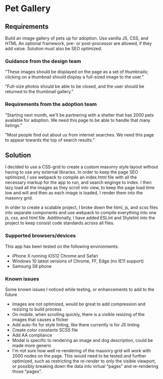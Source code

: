 # Pet Gallery 

## Requirements

Build an image gallery of pets up for adoption. Use vanilla JS, CSS, and HTML An optional framework, pre- or post-processor are allowed, if they add value. Solution must also be SEO optimized. 

### Guidance from the design team

"These images should be displayed on the page as a set of thumbnails; clicking on a thumbnail should display a full-sized image to the user."

"Full-size photos should be able to be closed, and the user should be returned to the thumbnail gallery."

### Requirements from the adoption team

"Starting next month, we'll be partnering with a shelter that has 2000 pets available for adoption. We need this page to be able to handle that many listings."

"Most people find out about us from internet searches. We need this page to appear towards the top of search results."

## Solution
I decided to use a CSS-grid to create a custom masonry style layout without having to use any external libraries. In order to keep the page SEO optimized, I use webpack to compile an index.html file with all the necessary markup for the app to run, and search enginge to index. 
I then lazy load all the images as they scroll into view, to keep the page load time low and will and then as each image is loaded, I render them into the masonry grid. 

In order to create a scalable project, I broke down the html, js, and scss files into separate components and use webpack to compile everything into one js, css, and html file. Additionally, I have added ESLint and Stylelint into the project to keep consist code standards across all files.

### Supported browsers/devices
This app has been tested on the following environments:
- iPhone X running iOS12 Chrome and Safari
- Windows 10 latest versions of Chrome, FF, Edge (no IE11 support)
- Samsung S8 phone

### Known issues
Some known issues I noticed while testing, or enhancements to add to the future
- Images are not optimized, would be great to add compression and resizing to build process
- On mobile, when scrolling quickly, there is a visible resizing of the images that causes a flicker
- Add auto-fix for style linting, like there currently is for JS linting
- Create color constants SCSS file 
- Add AA compliance
- Modal is specific to rendering an image and dog description, could be made more generic
- I'm not sure how well re-rendering of the masonry grid will work with 2000 nodes on the page. This would need to be tested and further optimized, such as restricting the re-render to only the visible viewport, or possibly breaking down the data into virtual "pages" and re-rendering those "pages".



